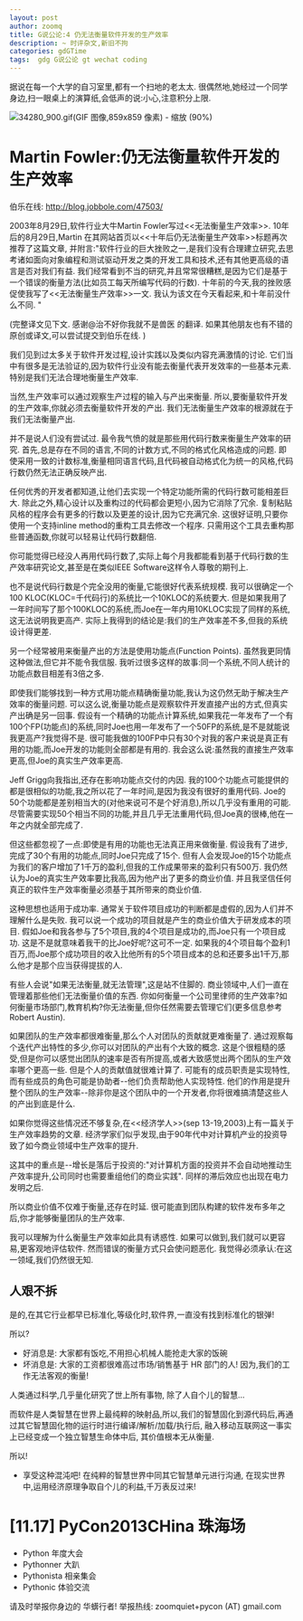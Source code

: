 ```yaml
---
layout: post
author: zoomq
title: G说公论:4 仍无法衡量软件开发的生产效率
description: ~ 时评杂文,新旧不拘
categories: gdGTime
tags:  gdg G说公论 gt wechat coding
---
```



据说在每一个大学的自习室里,都有一个扫地的老太太. 很偶然地,她经过一个同学身边,扫一眼桌上的演算纸,会低声的说:小心,注意积分上限. 


![34280_900.gif(GIF 图像,859x859 像素) - 缩放 (90%)](http://ic.pics.livejournal.com/sawyer_youko/35063124/34280/34280_900.gif)

# Martin Fowler:仍无法衡量软件开发的生产效率 

伯乐在线:    http://blog.jobbole.com/47503/

2003年8月29日,软件行业大牛Martin Fowler写过<<无法衡量生产效率>>. 
10年后的8月29日,Martin 在其网站首页以<<十年后仍无法衡量生产效率>>标题再次推荐了这篇文章,
并附言:"软件行业的巨大挫败之一,是我们没有合理建立研究,去思考诸如面向对象编程和测试驱动开发之类的开发工具和技术,还有其他更高级的语言是否对我们有益. 我们经常看到不当的研究,并且常常很糟糕,是因为它们是基于一个错误的衡量方法(比如员工每天所编写代码的行数). 十年前的今天,我的挫败感促使我写了<<无法衡量生产效率>>一文. 我认为该文在今天看起来,和十年前没什么不同. "

<!--more-->

 (完整译文见下文. 感谢@治不好你我就不是兽医 的翻译. 如果其他朋友也有不错的原创或译文,可以尝试提交到伯乐在线. )

我们见到过太多关于软件开发过程,设计实践以及类似内容充满激情的讨论. 它们当中有很多是无法验证的,因为软件行业没有能去衡量代表开发效率的一些基本元素. 特别是我们无法合理地衡量生产效率. 

当然,生产效率可以通过观察生产过程的输入与产出来衡量. 所以,要衡量软件开发的生产效率,你就必须去衡量软件开发的产出. 我们无法衡量生产效率的根源就在于我们无法衡量产出. 

并不是说人们没有尝试过. 最令我气愤的就是那些用代码行数来衡量生产效率的研究. 首先,总是存在不同的语言,不同的计数方式,不同的格式化风格造成的问题. 即使采用一致的计数标准,衡量相同语言代码,且代码被自动格式化为统一的风格,代码行数仍然无法正确反映产出. 

任何优秀的开发者都知道,让他们去实现一个特定功能所需的代码行数可能相差巨大. 除此之外,精心设计以及重构过的代码都会更短小,因为它消除了冗余. 复制粘贴风格的程序会有更多的行数以及更差的设计,因为它充满冗余. 这很好证明,只要你使用一个支持inline method的重构工具去修改一个程序. 只需用这个工具去重构那些普通函数,你就可以轻易让代码行数翻倍. 

你可能觉得已经没人再用代码行数了,实际上每个月我都能看到基于代码行数的生产效率研究论文,甚至是在类似IEEE Software这样令人尊敬的期刊上. 

也不是说代码行数是个完全没用的衡量,它能很好代表系统规模. 我可以很确定一个100 KLOC(KLOC=千代码行)的系统比一个10KLOC的系统要大. 但是如果我用了一年时间写了那个100KLOC的系统,而Joe在一年内用10KLOC实现了同样的系统,这无法说明我更高产. 实际上我得到的结论是:我们的生产效率差不多,但我的系统设计得更差. 

另一个经常被用来衡量产出的方法是使用功能点(Function Points). 虽然我更同情这种做法,但它并不能令我信服. 我听过很多这样的故事:同一个系统,不同人统计的功能点数目相差有3倍之多. 

即使我们能够找到一种方式用功能点精确衡量功能,我认为这仍然无助于解决生产效率的衡量问题. 可以这么说,衡量功能点是观察软件开发直接产出的方式,但真实产出确是另一回事. 假设有一个精确的功能点计算系统,如果我花一年发布了一个有100个FP(功能点)的系统,同时Joe也用一年发布了一个50FP的系统,是不是就能说我更高产?我觉得不是. 很可能我做的100FP中只有30个对我的客户来说是真正有用的功能,而Joe开发的功能则全部都是有用的. 我会这么说:虽然我的直接生产效率更高,但Joe的真实生产效率更高. 

Jeff Grigg向我指出,还存在影响功能点交付的内因. 我的100个功能点可能提供的都是很相似的功能,我之所以花了一年时间,是因为我没有很好的重用代码. Joe的50个功能都是差别相当大的(对他来说可不是个好消息),所以几乎没有重用的可能. 尽管需要实现50个相当不同的功能,并且几乎无法重用代码,但Joe真的很棒,他在一年之内就全部完成了. 

但这些都忽视了一点:即使是有用的功能也无法真正用来做衡量. 假设我有了进步,完成了30个有用的功能点,同时Joe只完成了15个. 但有人会发现Joe的15个功能点为我们的客户增加了1千万的盈利,但我的工作成果带来的盈利只有500万. 我仍然认为Joe的真实生产效率要比我高,因为他产出了更多的商业价值. 并且我坚信任何真正的软件生产效率衡量必须基于其所带来的商业价值. 

这种思想也适用于成功率. 通常关于软件项目成功的判断都是虚假的,因为人们并不理解什么是失败. 我可以说一个成功的项目就是产生的商业价值大于研发成本的项目. 假如Joe和我各参与了5个项目,我的4个项目是成功的,而Joe只有一个项目成功. 这是不是就意味着我干的比Joe好呢?这可不一定. 如果我的4个项目每个盈利1百万,而Joe那个成功项目的收入比他所有的5个项目成本的总和还要多出1千万,那么他才是那个应当获得提拔的人. 

有些人会说"如果无法衡量,就无法管理",这是站不住脚的. 商业领域中,人们一直在管理着那些他们无法衡量价值的东西. 你如何衡量一个公司里律师的生产效率?如何衡量市场部门,教育机构?你无法衡量,但你任然需要去管理它们(更多信息参考Robert Austin). 

如果团队的生产效率都很难衡量,那么个人对团队的贡献就更难衡量了. 通过观察每个迭代产出特性的多少,你可以对团队的产出有个大致的概念. 这是个很粗糙的感受,但是你可以感觉出团队的速率是否有所提高,或者大致感觉出两个团队的生产效率哪个更高一些. 但是个人的贡献值就很难计算了. 可能有的成员职责是实现特性,而有些成员的角色可能是协助者--他们负责帮助他人实现特性. 他们的作用是提升整个团队的生产效率--除非你是这个团队中的一个开发者,你将很难搞清楚这些人的产出到底是什么. 

如果你觉得这些情况还不够复杂,在<<经济学人>>(sep 13-19,2003)上有一篇关于生产效率趋势的文章. 经济学家们似乎发现,由于90年代中对计算机产业的投资导致了如今商业领域中生产效率的提升. 

这其中的重点是--增长是落后于投资的:"对计算机方面的投资并不会自动地推动生产效率提升,公司同时也需要重组他们的商业实践". 同样的滞后效应也出现在电力发明之后. 

所以商业价值不仅难于衡量,还存在时延. 很可能直到团队构建的软件发布多年之后,你才能够衡量团队的生产效率. 

我可以理解为什么衡量生产效率如此具有诱惑性. 如果可以做到,我们就可以更容易,更客观地评估软件. 然而错误的衡量方式只会使问题恶化. 我觉得必须承认:在这一领域,我们仍然很无知. 


## 人艰不拆

是的,在其它行业都早已标准化,等级化时,软件界,一直没有找到标准化的银弹!

所以?

- 好消息是: 大家都有饭吃,不用担心机械人能抢走大家的饭碗
- 坏消息是: 大家的工资都很难高过市场/销售基于 HR 部门的人! 因为,我们的工作无法客观的衡量!

人类通过科学,几乎量化研究了世上所有事物, 除了人自个儿的智慧...

而软件是人类智慧在世界上最纯粹的映射品,所以,我们的智慧固化到源代码后,再通过其它智慧固化物的运行时进行编译/解析/加载/执行后, 融入移动互联网这一事实上已经变成一个独立智慧生命体中后, 其价值根本无从衡量.

所以!

- 享受这种混沌吧! 在纯粹的智慧世界中同其它智慧单元进行沟通, 在现实世界中,运用经济原理争取自个儿的利益,千万表反过来!



# [11.17] PyCon2013CHina 珠海场

- Python 年度大会
- Pythonner 大趴
- Pythonista 相亲集会
- Pythonic 体验交流

请及时举报你身边的 华蠎行者!
举报热线: zoomquiet+pycon (AT) gmail.com


